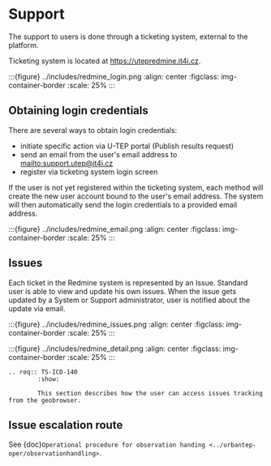# Support

The support to users is done through a ticketing system, external to the platform.

Ticketing system is located at <https://utepredmine.it4i.cz>.

:::{figure} ../includes/redmine_login.png
:align: center
:figclass: img-container-border
:scale: 25%
:::

## Obtaining login credentials

There are several ways to obtain login credentials:

- initiate specific action via U-TEP portal (Publish results request)
- send an email from the user's email address to <mailto:support.utep@it4i.cz>
- register via ticketing system login screen

If the user is not yet registered within the ticketing system, each method will create the new user account bound to the user's email address. The system will then automatically send the login credentials to a provided email address.

:::{figure} ../includes/redmine_email.png
:align: center
:figclass: img-container-border
:scale: 25%
:::

## Issues

Each ticket in the Redmine system is represented by an Issue. Standard user is able to view and update his own issues. When the issue gets updated by a System or Support administrator, user is notified about the update via email.

:::{figure} ../includes/redmine_issues.png
:align: center
:figclass: img-container-border
:scale: 25%
:::

:::{figure} ../includes/redmine_detail.png
:align: center
:figclass: img-container-border
:scale: 25%
:::

```{eval-rst}
.. req:: TS-ICD-140
        :show:

        This section describes how the user can access issues tracking from the geobrowser.
```

## Issue escalation route

See {doc}`Operational procedure for observation handing <../urbantep-oper/observationhandling>`.
